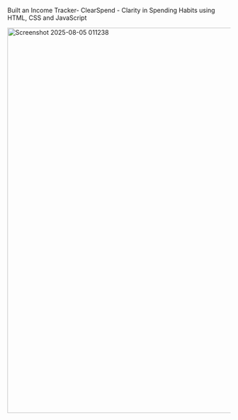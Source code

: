  Built an Income Tracker- ClearSpend - Clarity in Spending Habits using HTML, CSS and JavaScript


<img width="1893" height="869" alt="Screenshot 2025-08-05 011238" src="https://github.com/user-attachments/assets/9a48759d-515a-4c8f-8b55-439e1f1b017e" />
